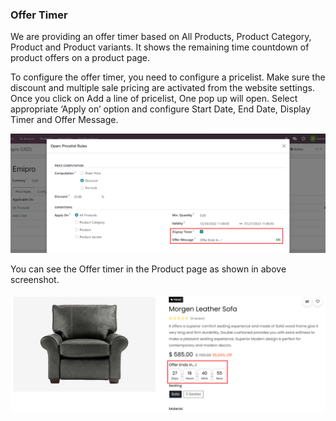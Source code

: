
### Offer Timer



We are providing an offer timer based on All Products, Product Category, Product and Product variants. It shows the remaining time countdown of product offers on a product page.


To configure the offer timer, you need to configure a pricelist. Make sure the discount and multiple sale pricing are activated from the website settings. Once you click on Add a line of pricelist, One pop up will open. Select appropriate ‘Apply on’ option and configure Start Date, End Date, Display Timer and Offer Message.


![](./images/Offer-timer.png)


You can see the Offer timer in the Product page as shown in above screenshot.


![](./images/Offer-timer_front.png)



